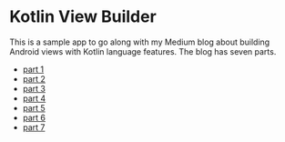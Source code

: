 # Kotlin View Builder

This is a sample app to go along with my Medium blog about building Android views with Kotlin
language features.  The blog has seven parts.

- [part 1](https://medium.com/p/kotlin-android-a-brass-tacks-experiment-part-1-3e5028491bcc)
- [part 2](https://medium.com/p/kotlin-android-a-brass-tacks-experiment-part-2-c67661cfdf5f)
- [part 3](https://medium.com/p/kotlin-android-a-brass-tacks-experiment-part-3-84e65d567a37)
- [part 4](https://medium.com/p/kotlin-android-a-brass-tacks-experiment-part-4-4b7b501fa457)
- [part 5](https://medium.com/p/kotlin-android-a-brass-tacks-experiment-part-5-bd79eb9c85d4)
- [part 6](https://medium.com/p/kotlin-android-a-brass-tacks-experiment-part-6-49fea0ed3a7)
- [part 7](https://medium.com/p/kotlin-android-a-brass-tacks-experiment-wrap-up-2b37e3ac8957)
